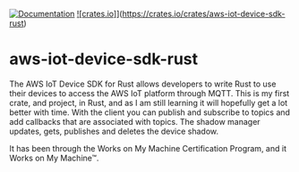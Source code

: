 [![Documentation](https://docs.rs/aws-iot-device-sdk-rust/badge.svg)](https://docs.rs/aws-iot-device-sdk-rust/)
[![crates.io]](https://img.shields.io/crates/v/aws-iot-device-sdk-rust)](https://crates.io/crates/aws-iot-device-sdk-rust)

# aws-iot-device-sdk-rust

The AWS IoT Device SDK for Rust allows developers to write Rust to use their devices to access the AWS IoT platform through MQTT.
This is my first crate, and project, in Rust, and as I am still learning it will hopefully get a lot better with time.
With the client you can publish and subscribe to topics and add callbacks that are associated with topics.
The shadow manager updates, gets, publishes and deletes the device shadow.

It has been through the Works on My Machine Certification Program, and it Works on My Machine™.

